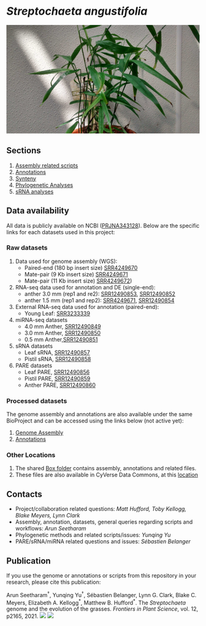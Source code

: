 # _Streptochaeta angustifolia_

![_Streptochaeta angustifolia](https://github.com/HuffordLab/streptochaeta/blob/master/Streptochaeta_angustifolia.jpg?raw=true)

## Sections

1. [Assembly related scripts](assembly/README.md)
2. [Annotations](annotation/README.md)
3. [Synteny](synteny/README.md)
4. [Phylogenetic Analyses](phylogenetic-analyses/README.md)
5. [sRNA analyses](small-RNA-analyses/README.md)

## Data availability


All data is publicly available on NCBI ([PRJNA343128](https://www.ncbi.nlm.nih.gov/Traces/study/?acc=SRP089974&o=assay_type_s%3Aa)). Below are the specific links for each datasets used in this project:

### Raw datasets

1. Data used for genome assembly (WGS):
      - Paired-end (180 bp insert size) [SRR4249670](https://trace.ncbi.nlm.nih.gov/Traces/sra/?run=SRR4249670)
      - Mate-pair (9 Kb insert size) [SRR4249671](https://trace.ncbi.nlm.nih.gov/Traces/sra/?run=SRR4249671)
      - Mate-pair (11 Kb insert size) [SRR4249672](https://trace.ncbi.nlm.nih.gov/Traces/sra/?run=SRR4249672))
2. RNA-seq data used for annotation and DE (single-end):
      - anther 3.0 mm (rep1 and re2): [SRR12490853](https://trace.ncbi.nlm.nih.gov/Traces/sra/?run=SRR12490853), [SRR12490852](https://trace.ncbi.nlm.nih.gov/Traces/sra/?run=SRR12490852)
      - anther 1.5 mm (rep1 and rep2): [SRR4249671](https://trace.ncbi.nlm.nih.gov/Traces/sra/?run=SRR4249671), [SRR12490854](https://trace.ncbi.nlm.nih.gov/Traces/sra/?run=SRR12490854)
3. External RNA-seq data used for annotation (paired-end):
      - Young Leaf: [SRR3233339](https://www.ncbi.nlm.nih.gov/biosample/SAMN04515355)
4. miRNA-seq datasets
      - 4.0 mm Anther, [SRR12490849](https://trace.ncbi.nlm.nih.gov/Traces/sra?run=SRR12490849)
      - 3.0 mm Anther, [SRR12490850](https://trace.ncbi.nlm.nih.gov/Traces/sra?run=SRR12490850)
      - 0.5 mm Anther,[SRR12490851](https://trace.ncbi.nlm.nih.gov/Traces/sra?run=SRR12490851)
5. sRNA datasets
      - Leaf sRNA, [SRR12490857](https://trace.ncbi.nlm.nih.gov/Traces/sra?run=SRR12490857)
      - Pistil sRNA, [SRR12490858](https://trace.ncbi.nlm.nih.gov/Traces/sra?run=SRR12490858)
4. PARE datasets
      - Leaf PARE, [SRR12490856](https://trace.ncbi.nlm.nih.gov/Traces/sra?run=SRR12490856)
      - Pistil PARE, [SRR12490859](https://trace.ncbi.nlm.nih.gov/Traces/sra?run=SRR12490859)
      - Anther PARE, [SRR12490860](https://trace.ncbi.nlm.nih.gov/Traces/sra?run=SRR12490860)

### Processed datasets
The genome assembly and annotations are also available under the same BioProject and can be accessed using the links below (not active yet):

1. [Genome Assembly]()
2. [Annotations]()

### Other Locations

1. The shared [Box folder](https://iastate.box.com/v/Streptochaeta-v1-2021-05-13) contains assembly, annotations and related files.
2. These files are also available in CyVerse Data Commons, at this [location](https://datacommons.cyverse.org/browse/iplant/home/aseetharam/Streptochaeta_v1_publication_release_2021-05-13)

## Contacts

- Project/collaboration related questions: _Matt Hufford, Toby Kellogg, Blake Meyers, Lynn Clark_
- Assembly, annotation, datasets, general queries regarding scripts and workflows: _Arun Seetharam_
- Phylogenetic methods and related scripts/issues: _Yunqing Yu_
- PARE/sRNA/miRNA related questions and issues: _Sébastien Belanger_

## Publication

If you use the genome or annotations or scripts from this repository in your research, please cite this publication:

Arun Seetharam<sup>†</sup>, Yunqing Yu<sup>†</sup>, Sébastien Belanger, Lynn G. Clark, Blake C. Meyers, Elizabeth A. Kellogg<sup>\*</sup>, Matthew B. Hufford<sup>\*</sup>.
The _Streptochaeta_ genome and the evolution of the grasses.
_Frontiers in Plant Science_, vol. 12, p2165, 2021.
<a href="https://doi.org/10.3389/fpls.2021.710383"><img src="https://img.shields.io/badge/-Open_Access-blue?style=flat&amp;logo=Open-Access" /></a>
<a href="https://github.com/HuffordLab/streptochaeta"><img src="https://img.shields.io/badge/-GitHub-black?style=flat&amp;logo=github" /></a></p>

